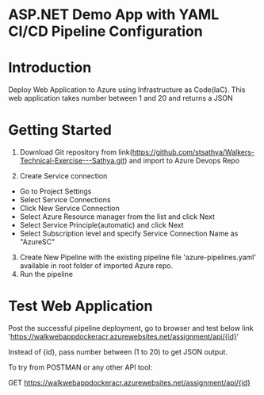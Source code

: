 # ASP.NET Demo App with YAML CI/CD Pipeline Configuration

# Introduction
Deploy Web Application to Azure using Infrastructure as Code(IaC). This web application takes number between 1 and 20 and returns a JSON

# Getting Started
1. Download Git repository from link(https://github.com/stsathya/Walkers-Technical-Exercise---Sathya.git) and import to Azure Devops Repo

2. Create Service connection
- Go to Project Settings 
- Select Service Connections 
- Click New Service Connection
- Select Azure Resource manager from the list and click Next
- Select Service Principle(automatic) and click Next
- Select Subscription level and specify Service Connection Name as "AzureSC"

3. Create New Pipeline with the existing pipeline file 'azure-pipelines.yaml' available in root folder of imported Azure repo.
4. Run the pipeline

# Test Web Application
Post the successful pipeline deployment, go to browser and test below link
'https://walkwebappdockeracr.azurewebsites.net/assignment/api/{id}'

Instead of {id}, pass number between (1 to 20) to get JSON output.

To try from POSTMAN or any other API tool:

GET https://walkwebappdockeracr.azurewebsites.net/assignment/api/{id}
